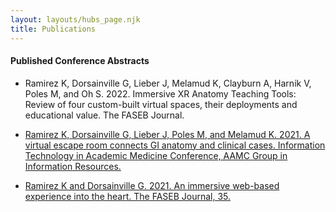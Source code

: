 ```yaml
---
layout: layouts/hubs_page.njk
title: Publications
---
```


#### Published Conference Abstracts

- Ramirez K, Dorsainville G, Lieber J, Melamud K, Clayburn A, Harnik V, Poles M, and Oh S. 2022. Immersive XR Anatomy Teaching Tools: Review of four custom-built virtual spaces, their deployments and educational value. The FASEB Journal.


- [Ramirez K, Dorsainville G, Lieber J, Poles M, and Melamud K. 2021. A virtual escape room connects GI anatomy and clinical cases. Information Technology in Academic Medicine Conference, AAMC Group in Information Resources.](https://web.cvent.com/event/e5c95505-a0de-43a3-be37-0aa61619482a/websitePage:645d57e4-75eb-4769-b2c0-f201a0bfc6ce?_ga=2.253205825.919275606.1644012551-326287467.1635968538)

- [Ramirez K and Dorsainville G. 2021. An immersive web-based experience into the heart. The FASEB Journal, 35.](https://faseb.onlinelibrary.wiley.com/doi/abs/10.1096/fasebj.2021.35.S1.04501)
